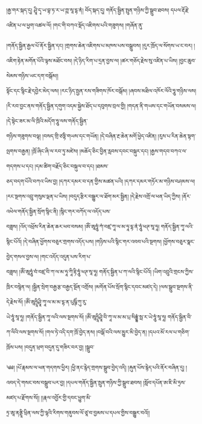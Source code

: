﻿  
།རྒྱ་གར་སྐད་དུ། ཤྲཱི་དྭ་ཡ་བྷ་ཏ་ར་ཡ་ཀྵ་སཱ་དྷ་ནཾ། བོད་སྐད་དུ། གནོད་སྦྱིན་སྤུན་གཉིས་ཀྱི་སྒྲུབ་ཐབས། དཔལ་རྡོ་རྗེ་འཛིན་པ་ལ་ཕྱག་འཚལ་ལོ། །གང་གི་བཀའ་སྡོད་འཇིགས་པའི་གཟུགས། །གཞོན་ནུ་  
  
།གནོད་སྦྱིན་རྒྱལ་པོ་ནོར་སྦྱིན་དང། །གྲགས་ཆེན་འཇིགས་པ་མཁས་པས་བསྒྲུབས། །དུར་ཁྲོད་ལ་སོགས་ཡ་ང་བར། །འཇིག་རྟེན་མགོན་པོའི་ལྟས་མཐོང་བས། །དེ་ཉིད་རིག་པ་དྲན་བྱས་ལ། །ཚར་གཅོད་རྗེས་སུ་འཛིན་པ་ཡིས། །བྱང་ཆུབ་སེམས་གཉིས་ཡང་དག་བསྒོམ།།  
སྟོང་དང་སྙིང་རྗེ་དབྱེར་མེད་ལས། །རང་ཉིད་སྤྱན་རས་གཟིགས་ཁོར་བསྒོམ། །ཞབས་མཐིལ་འཁོར་ལོའི་ཧཱུ་གཉིས་ལས། །རི་རབ་བྱང་ནས་གནོད་སྦྱིན་དགུག་འདམ་སྐྱེས་ཐོད་པ་དབུགས་བྲལ་གྱི། །གདན་ནི་གཡས་དང་གཡོན་བསམས་ལ། །དེ་སྟེང་ཟར་མ་ལི་ཁྲིའི་མདོག་ཧཱུ་ལས་གནོད་སྦྱིན་  
གཉིས་གཟུགས་བལྟ། །བསད་གྲི་ཙཏྟི་གཡས་དང་གཡོན། །དེ་བཞིན་རྔ་ཆེན་མགོ་ཕྱེད་འཛིན། །རུས་པ་རིན་ཆེན་སྟག་ལྤགས་བརྒྱན། །ཁྲོ་ཞིང་ཞི་ལ་རབ་ཏུ་མཛེས། །མཆོད་ཅིང་བྱིན་རླབས་དབང་བསྐུར་དང། །རྒྱས་གདབ་བཀའ་ལ་གདགས་པ་དང། །དམ་ཚིག་བརྗོད་ཅིང་བསྐུལ་བ་དང། །ཐམས་  
ཅད་བདག་པོའི་བཀའ་ཡིས་བྱ། །དཀར་དམར་བ་དན་གྱིས་མཚན་པའི། །དཀར་དམར་གཏོར་མ་གཉིས་བཤམས་ལ། །རང་སྔགས་འབྲུ་གསུམ་ལྡན་པ་ཡིས། །བདུད་རྩིར་བསྒྱུར་ལ་ཐོག་མར་སྦྱིན། །དེ་རྗེས་འགྲོ་ལ་ཕན་ཡིད་ཀྱིས། །ནོར་འཕེལ་གནོད་སྦྱིན་སྲོག་སྙིང་ནི། །སྙིང་གར་བཀོད་ལ་འདོད་པས་  
བཟླས། །འོད་འཕྲོས་རིན་ཆེན་ཆར་ཕབ་བསམ། །ཨོཾ་ཨཱཧཱུཾ་ཀཾ་བཛྲ་ཀཱ་ལ་མ་ཧཱ་དྷ་ནཾ་ཧཱུཾ་ཕཊ་སཱ་ཧཱ། གནོད་སྦྱིན་ཀཱ་ལའི་སྙིང་པོའོ། །དེ་བཞིན་ཕྱོགས་བཅུར་གྲགས་འདོད་པས། །གཉིས་པའི་སྙིང་གར་འབབ་པའི་སྔགས། །ཕྱོགས་བཅུར་སྣང་བྱེད་གསལ་བྱས་ལ། །གང་འདོད་འདུན་པས་རིག་པ་  
བཟླས། །ཨོཾ་ཨཱཧཱུཾ་བཾ་བཛྲ་བི་ཀ་ལ་མ་ཧཱ་ཀཱི་རྟི་ཧཱུཾ་ཕཊ་སཱ་ཧཱ། གནོད་སྦྱིན་པ་ཀ་ལའི་སྙིང་པོའོ། །ཡིག་འབྲུའི་གྲངས་ཀྱིས་ཁྲིར་བསྙེན་ལ། །སྦྱིན་སྲེག་བརྒྱ་རྩ་བརྒྱད་སྔོན་འགྲོས། །མགོན་པོས་སྲོག་སྙིང་དབང་མཛད་དེ། །ལས་སྒྲུབ་སྔགས་ནི་དེ་རྗེས་སོ། །ཨོཾ་ཨཱཧྲཱིཤྲཱི་ཀཱ་ལ་མ་མ་དྷ་ན་པུཥྚིཾ་ཀུ་རུ་  
ཡེ་ཧཱུཾ་སཱ་ཧཱ། །གནོད་སྦྱིན་ཀཱ་ལའི་ལས་སྔགས་སོ། །ཨོཾ་ཨཱཧྲཱིཤྲཱི་བི་ཀཱ་ལ་མ་མ་པྲ་སིདྡྷཾ་སྥ་ར་ཡེ་ཧཱུཾ་སཱ་ཧཱ། གནོད་སྦྱིན་བི་ཀ་ལིའི་ལས་སྔགས་སོ། །གལ་ཏེ་འདི་དག་ཁྲོ་བྱེད་ནས། །བསྒོ་བའི་ལས་མྱུར་མི་བྱེད་ན། །དཔའ་མོ་རལ་པ་གཅིག་ཁྲོས་པས། །བདུན་ཕྲག་བདུན་དུ་གཟིར་བར་བྱ། །སྒྲུབ་  
  
༄༅། །པོ་རྣམས་ལ་ཕན་གདགས་ཕྱིར། །ཕྱི་ནང་རྙེད་གྲགས་སྒྲུབ་བྱེད་འདི། །རྐུན་པོས་རྙེད་པའི་ནོར་བཞིན་དུ། །འབད་དེ་གསང་བས་བསྒྲུབ་པར་བྱ། །དཔལ་གནོད་སྦྱིན་སྤུན་གཉིས་ཀྱི་སྒྲུབ་ཐབས། །སློབ་དཔོན་ཨ་ཇི་མི་ཏྲས་མཛད་པ་རྫོགས་སོ།། །།རྣལ་འབྱོར་གྱི་དབང་ཕྱུག་མི་  
ཏྲ་ཨཱ་ནནྡཱི་ཕྲིན་ལས་ཀྱི་ལྷའི་རིགས་གནུབས་ལོ་ཙཱ་བ་བྱམས་པ་དཔལ་གྱིས་བསྒྱུར་བའོ།།  
  
  
